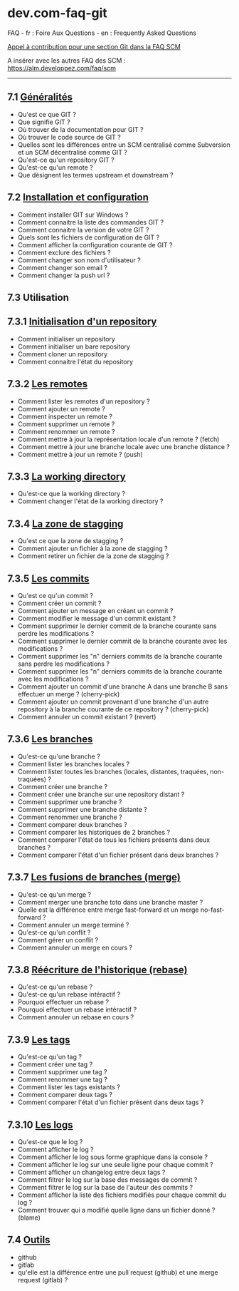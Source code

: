 # dev.com-faq-git

FAQ - fr : Foire Aux Questions - en : Frequently Asked Questions

[Appel à contribution pour une section Git dans la FAQ SCM](https://www.developpez.net/forums/d1844867/general-developpement/alm/contribuez/appel-contribution-section-git-faq-scm/)

A insérer avec les autres FAQ des SCM : https://alm.developpez.com/faq/scm

-----

## 7.1 [Généralités](faq-7.1-generalites.md)

- Qu'est ce que GIT ?
- Que signifie GIT ?
- Où trouver de la documentation pour GIT ?
- Où trouver le code source de GIT ?
- Quelles sont les différences entre un SCM centralisé comme Subversion et un SCM décentralisé comme GIT ?
- Qu'est-ce qu'un repository GIT ?
- Qu'est-ce qu'un remote ?
- Que désignent les termes upstream et downstream ?

## 7.2 [Installation et configuration](faq-7.2-install-config.md)

- Comment installer GIT sur Windows ?
- Comment connaitre la liste des commandes GIT ?
- Comment connaitre la version de votre GIT ?
- Quels sont les fichiers de configuration de GIT ?
- Comment afficher la configuration courante de GIT ?
- Comment exclure des fichiers ?
- Comment changer son nom d'utilisateur ?
- Comment changer son email ? 
- Comment changer la push url ?

## 7.3 Utilisation

## 7.3.1 [Initialisation d'un repository](faq-7.3.1-initialisation-repository.md)

- Comment initialiser un repository
- Comment initialiser un bare repository
- Comment cloner un repository
- Comment connaitre l'état du repository 

## 7.3.2 [Les remotes](faq-7.3.2-remotes.md)

- Comment lister les remotes d'un repository ?
- Comment ajouter un remote ?
- Comment inspecter un remote ?
- Comment supprimer un remote ?
- Comment renommer un remote ?
- Comment mettre à jour la représentation locale d'un remote ? (fetch)
- Comment mettre à jour une branche locale avec une branche distance ?
- Comment mettre à jour un remote ? (push)

## 7.3.3 [La working directory](faq-7.3.3-working-directory.md)

- Qu'est-ce que la working directory ?
- Comment changer l'état de la working directory ?

## 7.3.4 [La zone de stagging](faq-7.3.4-zone-staging.md)

- Qu'est ce que la zone de stagging ?
- Comment ajouter un fichier à la zone de stagging ?
- Comment retirer un fichier de la zone de stagging ?

## 7.3.5 [Les commits](faq-7.3.5-les-commits.md)

- Qu'est ce qu'un commit ?
- Comment créer un commit ?
- Comment ajouter un message en créant un commit ?
- Comment modifier le message d'un commit existant ?
- Comment supprimer le dernier commit de la branche courante sans perdre les modifications ?
- Comment supprimer le dernier commit de la branche courante avec les modifications ?
- Comment supprimer les "n" derniers commits de la branche courante sans perdre les modifications ?
- Comment supprimer les "n" derniers commits de la branche courante avec les modifications ?
- Comment ajouter un commit d'une branche A dans une branche B sans effectuer un merge ? (cherry-pick)
- Comment ajouter un commit provenant d'une branche d'un autre repository à la branche courante de ce repository ? (cherry-pick)
- Comment annuler un commit existant ? (revert)

## 7.3.6 [Les branches](faq-7.3.6-les-branches.md) 

- Qu'est-ce qu'une branche ?
- Comment lister les branches locales ?
- Comment lister toutes les branches (locales, distantes, traquées, non-traquées) ?
- Comment créer une branche ?
- Comment créer une branche sur une repository distant ?
- Comment supprimer une branche ?
- Comment supprimer une branche distante ?
- Comment renommer une branche ?
- Comment comparer deux branches ?
- Comment comparer les historiques de 2 branches ?
- Comment comparer l'état de tous les fichiers présents dans deux branches ?
- Comment comparer l'état d'un fichier présent dans deux branches ?

## 7.3.7 [Les fusions de branches (merge)](faq-7.3.7-merge.md)

- Qu'est-ce qu'un merge ?
- Comment merger une branche toto dans une branche master ?
- Quelle est la différence entre merge fast-forward et un merge no-fast-forward ?
- Comment annuler un merge terminé ?
- Qu'est-ce qu'un conflit ?
- Comment gérer un conflit ?
- Comment annuler un merge en cours ?

## 7.3.8 [Réécriture de l'historique (rebase)](faq-7.3.8-rebase.md)

- Qu'est-ce qu'un rebase ?
- Qu'est-ce qu'un rebase intéractif ?
- Pourquoi effectuer un rebase ?
- Pourquoi effectuer un rebase intéractif ?
- Comment annuler un rebase en cours ?

## 7.3.9 [Les tags](faq-7.3.9-tags.md)

- Qu'est-ce qu'un tag ?
- Comment créer une tag ?
- Comment supprimer une tag ?
- Comment renommer une tag ?
- Comment lister les tags existants ?
- Comment comparer deux tags ?
- Comment comparer l'état d'un fichier présent dans deux tags ?

## 7.3.10 [Les logs](faq-7.3.10-logs.md)

- Qu'est-ce que le log ?
- Comment afficher le log ?
- Comment afficher le log sous forme graphique dans la console ?
- Comment afficher le log sur une seule ligne pour chaque commit ?
- Comment afficher un changelog entre deux tags ?
- Comment filtrer le log sur la base des messages de commit ?
- Comment filtrer le log sur la base de l'auteur des commits ?
- Comment afficher la liste des fichiers modifiés pour chaque commit du log ?
- Comment trouver qui a modifié quelle ligne dans un fichier donné ? (blame)

## 7.4 [Outils](faq-7.4-outils.md)

- github
- gitlab
- qu'elle est la différence entre une pull request (github) et une merge request (gitlab) ?

